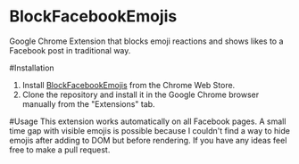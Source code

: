 # BlockFacebookEmojis
Google Chrome Extension that blocks emoji reactions and shows likes to a Facebook post in traditional way. 

#Installation 
1. Install [BlockFacebookEmojis](https://chrome.google.com/webstore/detail/block-facebook-emojis/fdjmekhlldbcpkcbafabmnbfedhdmckj) from the Chrome Web Store. 
2. Clone the repository and install it in the Google Chrome browser manually from the "Extensions" tab.

#Usage 
This extension works automatically on all Facebook pages. A small time gap with visible emojis  is possible because I couldn't find a way to hide emojis after adding to DOM but before rendering. If you have any ideas feel free to make a pull request.

